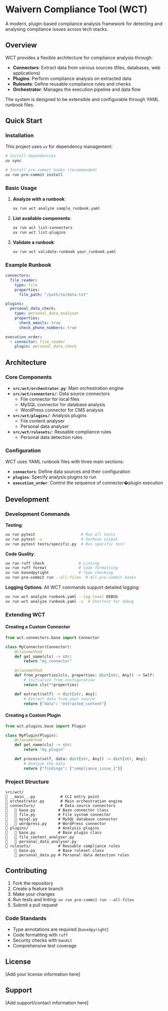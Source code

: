 # Waivern Compliance Tool (WCT)

A modern, plugin-based compliance analysis framework for detecting and analysing compliance issues across tech stacks.

## Overview

WCT provides a flexible architecture for compliance analysis through:

- **Connectors**: Extract data from various sources (files, databases, web applications)
- **Plugins**: Perform compliance analysis on extracted data
- **Rulesets**: Define reusable compliance rules and checks
- **Orchestrator**: Manages the execution pipeline and data flow

The system is designed to be extensible and configurable through YAML runbook files.

## Quick Start

### Installation

This project uses `uv` for dependency management:

```bash
# Install dependencies
uv sync

# Install pre-commit hooks (recommended)
uv run pre-commit install
```

### Basic Usage

1. **Analyze with a runbook**:
   ```bash
   uv run wct analyze sample_runbook.yaml
   ```

2. **List available components**:
   ```bash
   uv run wct list-connectors
   uv run wct list-plugins
   ```

3. **Validate a runbook**:
   ```bash
   uv run wct validate-runbook your_runbook.yaml
   ```

### Example Runbook

```yaml
connectors:
  file_reader:
    type: file
    properties:
      file_path: "/path/to/data.txt"

plugins:
  personal_data_check:
    type: personal_data_analyser
    properties:
      check_emails: true
      check_phone_numbers: true

execution_order:
  - connector: file_reader
    plugin: personal_data_check
```

## Architecture

### Core Components

- **`src/wct/orchestrator.py`**: Main orchestration engine
- **`src/wct/connectors/`**: Data source connectors
  - File connector for local files
  - MySQL connector for database analysis
  - WordPress connector for CMS analysis
- **`src/wct/plugins/`**: Analysis plugins
  - File content analyser
  - Personal data analyser
- **`src/wct/rulesets/`**: Reusable compliance rules
  - Personal data detection rules

### Configuration

WCT uses YAML runbook files with three main sections:

- **`connectors`**: Define data sources and their configuration
- **`plugins`**: Specify analysis plugins to run
- **`execution_order`**: Control the sequence of connector�plugin execution

## Development

### Development Commands

**Testing**:
```bash
uv run pytest                    # Run all tests
uv run pytest -v                 # Verbose output
uv run pytest tests/specific.py  # Run specific test
```

**Code Quality**:
```bash
uv run ruff check               # Linting
uv run ruff format              # Code formatting
uv run basedpyright             # Type checking
uv run pre-commit run --all-files  # All pre-commit hooks
```

**Logging Options**:
All WCT commands support detailed logging:
```bash
uv run wct analyze runbook.yaml --log-level DEBUG
uv run wct analyze runbook.yaml -v  # Shortcut for debug
```

### Extending WCT

#### Creating a Custom Connector

```python
from wct.connectors.base import Connector

class MyConnector(Connector):
    @classmethod
    def get_name(cls) -> str:
        return "my_connector"

    @classmethod
    def from_properties(cls, properties: dict[str, Any]) -> Self:
        # Initialize from configuration
        return cls(**properties)

    def extract(self) -> dict[str, Any]:
        # Extract data from your source
        return {"data": "extracted_content"}
```

#### Creating a Custom Plugin

```python
from wct.plugins.base import Plugin

class MyPlugin(Plugin):
    @classmethod
    def get_name(cls) -> str:
        return "my_plugin"

    def process(self, data: dict[str, Any]) -> dict[str, Any]:
        # Analyze the data
        return {"findings": ["compliance_issue_1"]}
```

### Project Structure

```
src/wct/
   __main__.py           # CLI entry point
   orchestrator.py       # Main orchestration engine
   connectors/           # Data source connectors
      base.py          # Base connector class
      file.py          # File system connector
      mysql.py         # MySQL database connector
      wordpress.py     # WordPress connector
   plugins/             # Analysis plugins
      base.py          # Base plugin class
      file_content_analyser.py
      personal_data_analyser.py
   rulesets/            # Reusable compliance rules
       base.py          # Base ruleset class
       personal_data.py # Personal data detection rules
```

## Contributing

1. Fork the repository
2. Create a feature branch
3. Make your changes
4. Run tests and linting: `uv run pre-commit run --all-files`
5. Submit a pull request

### Code Standards

- Type annotations are required (`basedpyright`)
- Code formatting with `ruff`
- Security checks with `bandit`
- Comprehensive test coverage

## License

[Add your license information here]

## Support

[Add support/contact information here]
